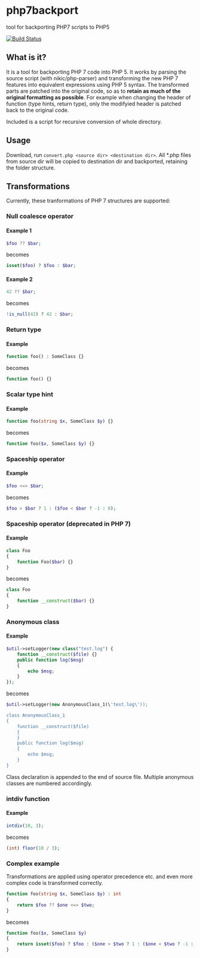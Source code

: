 # php7backport
tool for backporting PHP7 scripts to PHP5

[![Build Status](https://travis-ci.org/ondrejbouda/php7backport.svg?branch=master)](https://travis-ci.org/ondrejbouda/php7backport)

## What is it?

It is a tool for backporting PHP 7 code into PHP 5. It works by parsing the source script (with nikic/php-parser) and transforming the new PHP 7 features into equivalent expressions using PHP 5 syntax. The transformed parts are patched into the original code, so as to **retain as much of the original formatting as possible**. For example when changing the header of function (type hints, return type), only the modifyied header is patched back to the original code.

Included is a script for recursive conversion of whole directory.

## Usage

Download, run ```convert.php <source dir> <destination dir>```. All *.php files from source dir will be copied to destination dir and backported, retaining the folder structure.

## Transformations

Currently, these tranformations of PHP 7 structures are supported:

### Null coalesce operator

#### Example 1
```php
$foo ?? $bar;
```
becomes
```php
isset($foo) ? $foo : $bar;
```

#### Example 2
```php
42 ?? $bar;
```
becomes
```php
!is_null(42) ? 42 : $bar;
```

### Return type

#### Example
```php
function foo() : SomeClass {}
```
becomes
```php
function foo() {}
```

### Scalar type hint

#### Example
```php
function foo(string $x, SomeClass $y) {}
```
becomes
```php
function foo($x, SomeClass $y) {}
```

### Spaceship operator

#### Example
```php
$foo <=> $bar;
```
becomes
```php
$foo > $bar ? 1 : ($foo < $bar ? -1 : 0);
```

### Spaceship operator (deprecated in PHP 7)

#### Example
```php
class Foo
{
    function Foo($bar) {}
}
```
becomes
```php
class Foo
{
    function __construct($bar) {}
}
```

### Anonymous class

#### Example
```php
$util->setLogger(new class("test.log") {
    function __construct($file) {}
    public function log($msg)
    {
        echo $msg;
    }
});
```
becomes
```php
$util->setLogger(new AnonymousClass_1(\'test.log\'));

class AnonymousClass_1
{
    function __construct($file)
    {
    }
    public function log($msg)
    {
        echo $msg;
    }
}
```

Class declaration is appended to the end of source file. Multiple anonymous classes are numbered accordingly.

### intdiv function

#### Example
```php
intdiv(10, 3);
```
becomes
```php
(int) floor(10 / 3);
```

### Complex example
Transformations are applied using operator precedence etc. and even more complex code is transformed correctly.

```php
function foo(string $x, SomeClass $y) : int
{
    return $foo ?? $one <=> $two;
}
```
becomes
```php
function foo($x, SomeClass $y)
{
    return isset($foo) ? $foo : ($one > $two ? 1 : ($one < $two ? -1 : 0));
}
```
